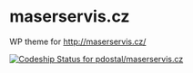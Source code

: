 maserservis.cz
===============

WP theme for http://maserservis.cz/

[ ![Codeship Status for pdostal/maserservis.cz](https://codeship.io/projects/632b3390-2926-0132-c27e-766a98973668/status)](https://codeship.io/projects/38028)

